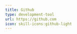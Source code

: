 ```yaml
---
title: Github
type: development-tool
url: https://github.com
icon: skill-icons:github-light
---
```


